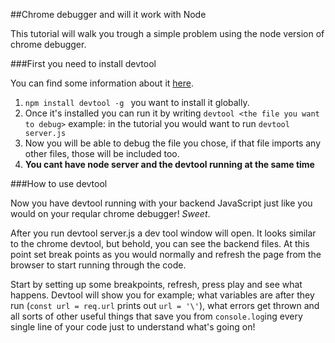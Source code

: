 ##Chrome debugger and will it work with Node

This tutorial will walk you trough a simple problem using the node version of chrome debugger.

###First you need to install devtool

You can find some information about it [here](https://www.npmjs.com/package/devtool).

1. ``npm install devtool -g `` you want to install it globally.
2. Once it's installed you can run it by writing ``devtool <the file you want to debug>`` example: in the tutorial you would want to run ``devtool server.js``
3. Now you will be able to debug the file you chose, if that file imports any other files, those will be included too.
4. __You cant have node server and the devtool running at the same time__

###How to use devtool

Now you have devtool running with your backend JavaScript just like you would on your reqular chrome debugger! _Sweet_.

After you run devtool server.js a dev tool window will open. It looks similar to the chrome devtool, but behold, you can see the backend files. At this point set break points as you would normally and refresh the page from the browser to start running through the code. 

Start by setting up some breakpoints, refresh, press play and see what happens. Devtool will show you for example; what variables are after they run (``const url = req.url`` prints out ``url = '\'``), what errors get thrown and all sorts of other useful things that save you from ``console.log``ing every single line of your code just to understand what's going on!


